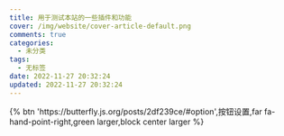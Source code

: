 ```yaml
---
title: 用于测试本站的一些插件和功能
cover: /img/website/cover-article-default.png
comments: true
categories:
  - 未分类
tags:
  - 无标签
date: 2022-11-27 20:32:24
updated: 2022-11-27 20:32:24
---
```


<div class="">
{% btn 'https://butterfly.js.org/posts/2df239ce/#option',按钮设置,far fa-hand-point-right,green larger,block center larger %}
</div>
